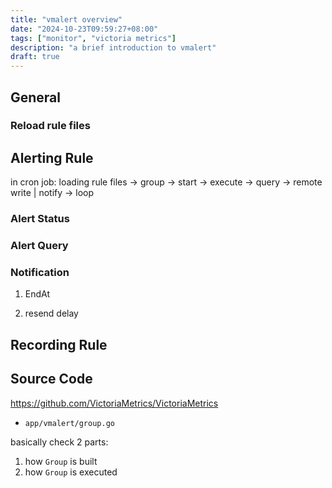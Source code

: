```yaml
---
title: "vmalert overview"
date: "2024-10-23T09:59:27+08:00"
tags: ["monitor", "victoria metrics"]
description: "a brief introduction to vmalert"
draft: true
---
```


## General
### Reload rule files

## Alerting Rule
in cron job: loading rule files -> group -> start -> execute -> query -> remote write | notify -> loop 

### Alert Status
### Alert Query
### Notification
1. EndAt 

2. resend delay


## Recording Rule

## Source Code
https://github.com/VictoriaMetrics/VictoriaMetrics
- `app/vmalert/group.go`

basically check 2 parts:
1. how `Group` is built
2. how `Group` is executed

